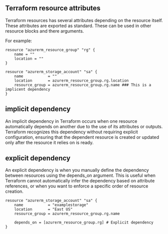 ## Terraform resource attributes    

Terraform resources has several attributes depending on the resource itself. These attributes are exported as standard. These can be used in other resource blocks and there arguments. 

For example:

```
resource "azurerm_resource_group" "rg" {
    name = ""
    location = ""
}

resource "azurerm_storage_account" "sa" {
    name           = ""
    location       = azurerm_resource_group.rg.location
    resource_group = azurerm_resource_group.rg.name ### This is a implicent dependency 
}

```
## implicit dependency

An implicit dependency in Terraform occurs when one resource automatically depends on another due to the use of its attributes or outputs. Terraform recognizes this dependency without requiring explicit configuration, ensuring that the dependent resource is created or updated only after the resource it relies on is ready.


## explicit dependency

An explicit dependency is when you manually define the dependency between resources using the depends_on argument. This is useful when Terraform cannot automatically infer the dependency based on attribute references, or when you want to enforce a specific order of resource creation.

```
resource "azurerm_storage_account" "sa" {
    name           = "examplestorage"
    location       = "East US"
    resource_group = azurerm_resource_group.rg.name

    depends_on = [azurerm_resource_group.rg] # Explicit dependency
}

```

